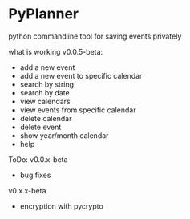 # PyPlanner
python commandline tool for saving events privately

what is working v0.0.5-beta:
- add a new event
- add a new event to specific calendar
- search by string
- search by date
- view calendars
- view events from specific calendar
- delete calendar
- delete event
- show year/month calendar
- help


ToDo:
v0.0.x-beta
- bug fixes

v0.x.x-beta
- encryption with pycrypto


